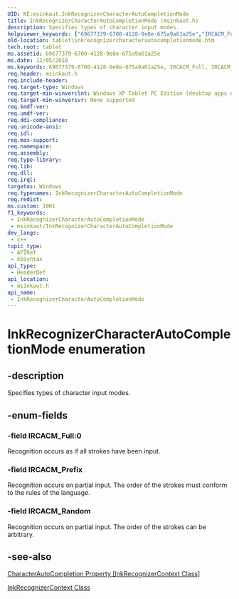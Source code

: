 ```yaml
---
UID: NE:msinkaut.InkRecognizerCharacterAutoCompletionMode
title: InkRecognizerCharacterAutoCompletionMode (msinkaut.h)
description: Specifies types of character input modes.
helpviewer_keywords: ["69677379-6700-4128-9e8e-675a9a61a25e","IRCACM_Full","IRCACM_Prefix","IRCACM_Random","InkRecognizerCharacterAutoCompletionMode","InkRecognizerCharacterAutoCompletionMode enumeration [Tablet PC]","msinkaut/IRCACM_Full","msinkaut/IRCACM_Prefix","msinkaut/IRCACM_Random","msinkaut/InkRecognizerCharacterAutoCompletionMode","tablet.inkrecognizercharacterautocompletionmode"]
old-location: tablet\inkrecognizercharacterautocompletionmode.htm
tech.root: tablet
ms.assetid: 69677379-6700-4128-9e8e-675a9a61a25e
ms.date: 12/05/2018
ms.keywords: 69677379-6700-4128-9e8e-675a9a61a25e, IRCACM_Full, IRCACM_Prefix, IRCACM_Random, InkRecognizerCharacterAutoCompletionMode, InkRecognizerCharacterAutoCompletionMode enumeration [Tablet PC], msinkaut/IRCACM_Full, msinkaut/IRCACM_Prefix, msinkaut/IRCACM_Random, msinkaut/InkRecognizerCharacterAutoCompletionMode, tablet.inkrecognizercharacterautocompletionmode
req.header: msinkaut.h
req.include-header: 
req.target-type: Windows
req.target-min-winverclnt: Windows XP Tablet PC Edition [desktop apps only]
req.target-min-winversvr: None supported
req.kmdf-ver: 
req.umdf-ver: 
req.ddi-compliance: 
req.unicode-ansi: 
req.idl: 
req.max-support: 
req.namespace: 
req.assembly: 
req.type-library: 
req.lib: 
req.dll: 
req.irql: 
targetos: Windows
req.typenames: InkRecognizerCharacterAutoCompletionMode
req.redist: 
ms.custom: 19H1
f1_keywords:
 - InkRecognizerCharacterAutoCompletionMode
 - msinkaut/InkRecognizerCharacterAutoCompletionMode
dev_langs:
 - c++
topic_type:
 - APIRef
 - kbSyntax
api_type:
 - HeaderDef
api_location:
 - msinkaut.h
api_name:
 - InkRecognizerCharacterAutoCompletionMode
---
```


# InkRecognizerCharacterAutoCompletionMode enumeration


## -description

Specifies types of character input modes.

## -enum-fields

### -field IRCACM_Full:0

Recognition occurs as if all strokes have been input.

### -field IRCACM_Prefix

Recognition occurs on partial input. The order of the strokes must conform to the rules of the language.

### -field IRCACM_Random

Recognition occurs on partial input. The order of the strokes can be arbitrary.

## -see-also

<a href="/windows/desktop/api/msinkaut/nf-msinkaut-iinkrecognizercontext-get_characterautocompletionmode">CharacterAutoCompletion Property [InkRecognizerContext Class]</a>



<a href="/windows/desktop/tablet/inkrecognizercontext-class">InkRecognizerContext Class</a>

